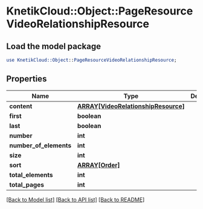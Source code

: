 # KnetikCloud::Object::PageResourceVideoRelationshipResource

## Load the model package
```perl
use KnetikCloud::Object::PageResourceVideoRelationshipResource;
```

## Properties
Name | Type | Description | Notes
------------ | ------------- | ------------- | -------------
**content** | [**ARRAY[VideoRelationshipResource]**](VideoRelationshipResource.md) |  | [optional] 
**first** | **boolean** |  | [optional] 
**last** | **boolean** |  | [optional] 
**number** | **int** |  | [optional] 
**number_of_elements** | **int** |  | [optional] 
**size** | **int** |  | [optional] 
**sort** | [**ARRAY[Order]**](Order.md) |  | [optional] 
**total_elements** | **int** |  | [optional] 
**total_pages** | **int** |  | [optional] 

[[Back to Model list]](../README.md#documentation-for-models) [[Back to API list]](../README.md#documentation-for-api-endpoints) [[Back to README]](../README.md)


